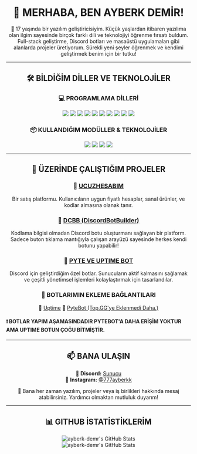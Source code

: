 <h1 align="center">👋 MERHABA, BEN AYBERK DEMİR!</h1>

<p align="center">
🚀 17 yaşında bir yazılım geliştiricisiyim. Küçük yaşlardan itibaren yazılıma olan ilgim sayesinde birçok farklı dili ve teknolojiyi öğrenme fırsatı buldum.  
Full-stack geliştirme, Discord botları ve masaüstü uygulamaları gibi alanlarda projeler üretiyorum. Sürekli yeni şeyler öğrenmek ve kendimi geliştirmek benim için bir tutku!  
</p>

---

<h2 align="center">🛠️ BİLDİĞİM DİLLER VE TEKNOLOJİLER</h2>

<h3 align="center">💻 PROGRAMLAMA DİLLERİ</h3>

<p align="center">
  <img src="https://img.shields.io/badge/-C%23-239120?style=for-the-badge&logo=c-sharp&logoColor=white" />
  <img src="https://img.shields.io/badge/-C++-00599C?style=for-the-badge&logo=c%2B%2B&logoColor=white" />
  <img src="https://img.shields.io/badge/-C-A8B9CC?style=for-the-badge&logo=c&logoColor=white" />
  <img src="https://img.shields.io/badge/-Node.js-339933?style=for-the-badge&logo=node.js&logoColor=white" />
  <img src="https://img.shields.io/badge/-Python-3776AB?style=for-the-badge&logo=python&logoColor=white" />
  <img src="https://img.shields.io/badge/-HTML-E34F26?style=for-the-badge&logo=html5&logoColor=white" />
  <img src="https://img.shields.io/badge/-CSS-1572B6?style=for-the-badge&logo=css3&logoColor=white" />
  <img src="https://img.shields.io/badge/-JavaScript-F7DF1E?style=for-the-badge&logo=javascript&logoColor=black" />
  <img src="https://img.shields.io/badge/-Java-007396?style=for-the-badge&logo=java&logoColor=white" />
  <img src="https://img.shields.io/badge/-SQL-4479A1?style=for-the-badge&logo=postgresql&logoColor=white" />
</p>

<h3 align="center">📦 KULLANDIĞIM MODÜLLER & TEKNOLOJİLER</h3>

<p align="center">
  <img src="https://img.shields.io/badge/-Express.js-000000?style=for-the-badge&logo=express&logoColor=white" />
  <img src="https://img.shields.io/badge/-Electron-47848F?style=for-the-badge&logo=electron&logoColor=white" />
  <img src="https://img.shields.io/badge/-Discord.js-7289DA?style=for-the-badge&logo=discord&logoColor=white" />
  <img src="https://img.shields.io/badge/-MongoDB-47A248?style=for-the-badge&logo=mongodb&logoColor=white" />
</p>

---

<h2 align="center">📌 ÜZERİNDE ÇALIŞTIĞIM PROJELER</h2>

<h3 align="center">🔹 <a href="#">UCUZHESABIM</a></h3>
<p align="center">
Bir satış platformu. Kullanıcıların uygun fiyatlı hesaplar, sanal ürünler, ve kodlar almasına olanak tanır.
</p>

<h3 align="center">🔹 <a href="#">DCBB (DiscordBotBuilder)</a></h3>
<p align="center">
Kodlama bilgisi olmadan Discord botu oluşturmanı sağlayan bir platform. Sadece buton tıklama mantığıyla çalışan arayüzü sayesinde herkes kendi botunu yapabilir!
</p>

<h3 align="center">🔹 <a href="#">PYTE VE UPTIME BOT</a></h3>
<p align="center">
Discord için geliştirdiğim özel botlar. Sunucuların aktif kalmasını sağlamak ve çeşitli yönetimsel işlemleri kolaylaştırmak için tasarlandılar.
</p>

<h3 align="center">🤖 BOTLARIMIN EKLEME BAĞLANTILARI</h3>

<p align="center">
🔹 <a href="https://top.gg/bot/1071680522532687962">Uptime</a>  
🔹 <a href="#">PyteBot (Top.GG'ye Eklenmedi Daha.)</a>
</p>

<h4>❗ BOTLAR YAPIM AŞAMASINDADIR PYTEBOT'A DAHA ERİŞİM YOKTUR AMA UPTIME BOTUN ÇOĞU BİTMİŞTİR.</h4>

---

<h2 align="center">📫 BANA ULAŞIN</h2>

<p align="center">
📌 <strong>Discord:</strong> <a href="https://discord.gg/jJtqR9dfxU">Sunucu</a> <br>
📌 <strong>Instagram:</strong> <a href="https://instagram.com/777ayberkk">@777ayberkk</a> <br>
</p>

<p align="center">
💬 Bana her zaman yazılım, projeler veya iş birlikleri hakkında mesaj atabilirsiniz. Yardımcı olmaktan mutluluk duyarım!  
</p>

---

<h2 align="center">📊 GITHUB İSTATİSTİKLERİM</h2>

<p align="center">
<img src="https://github-readme-stats.vercel.app/api?username=ayberk-demr&theme=darcula&show_icons=true&hide_border=false&count_private=false" alt="ayberk-demr's GitHub Stats"/>
<br>
<img src="https://github-readme-stats.vercel.app/api?username=ayberk-demr&theme=darcula&show_icons=true&hide_border=false&count_private=false" alt="ayberk-demr's GitHub Stats"/>
</p>
